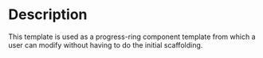 # Description

This template is used as a progress-ring component template from which a user can modify without having to do the initial scaffolding.
